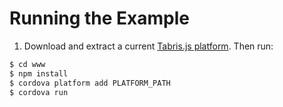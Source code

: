 # Running the Example

1. Download and extract a current [Tabris.js platform](https://tabrisjs.com/download). Then run:

```sh
$ cd www
$ npm install
$ cordova platform add PLATFORM_PATH
$ cordova run
```